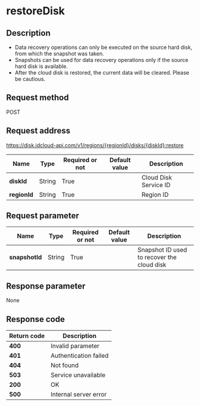 # restoreDisk


## Description
-   Data recovery operations can only be executed on the source hard disk, from which the snapshot was taken.
-   Snapshots can be used for data recovery operations only if the source hard disk is available.
-   After the cloud disk is restored, the current data will be cleared. Please be cautious.


## Request method
POST

## Request address
https://disk.jdcloud-api.com/v1/regions/{regionId}/disks/{diskId}:restore

|Name|Type|Required or not|Default value|Description|
|---|---|---|---|---|
|**diskId**|String|True| |Cloud Disk Service ID|
|**regionId**|String|True| |Region ID|

## Request parameter
|Name|Type|Required or not|Default value|Description|
|---|---|---|---|---|
|**snapshotId**|String|True| |Snapshot ID used to recover the cloud disk|


## Response parameter
None



## Response code
|Return code|Description|
|---|---|
|**400**|Invalid parameter|
|**401**|Authentication failed|
|**404**|Not found|
|**503**|Service unavailable|
|**200**|OK|
|**500**|Internal server error|
